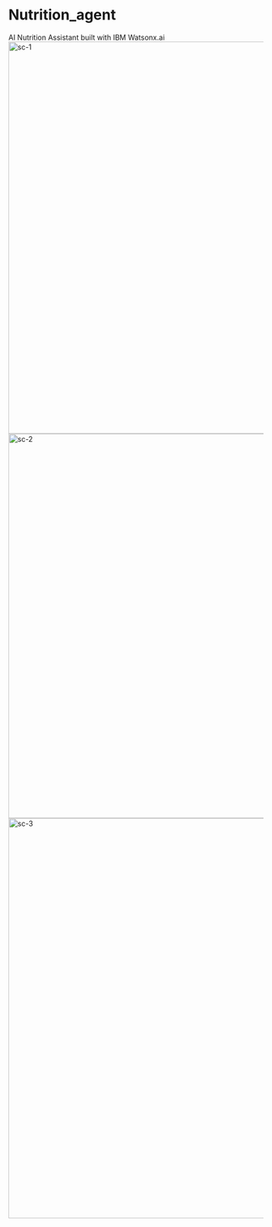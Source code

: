 # Nutrition_agent
AI Nutrition Assistant built with IBM Watsonx.ai
<img width="908" height="774" alt="sc-1" src="https://github.com/user-attachments/assets/d4f76b5d-f58b-436e-87e7-ef48b8a26300" />
<img width="905" height="759" alt="sc-2" src="https://github.com/user-attachments/assets/cd5aa10b-c0d5-43fd-a854-22b873ff44b9" />
<img width="927" height="790" alt="sc-3" src="https://github.com/user-attachments/assets/04b9e7d7-a375-4b06-823b-fdb9af3cbcab" />
